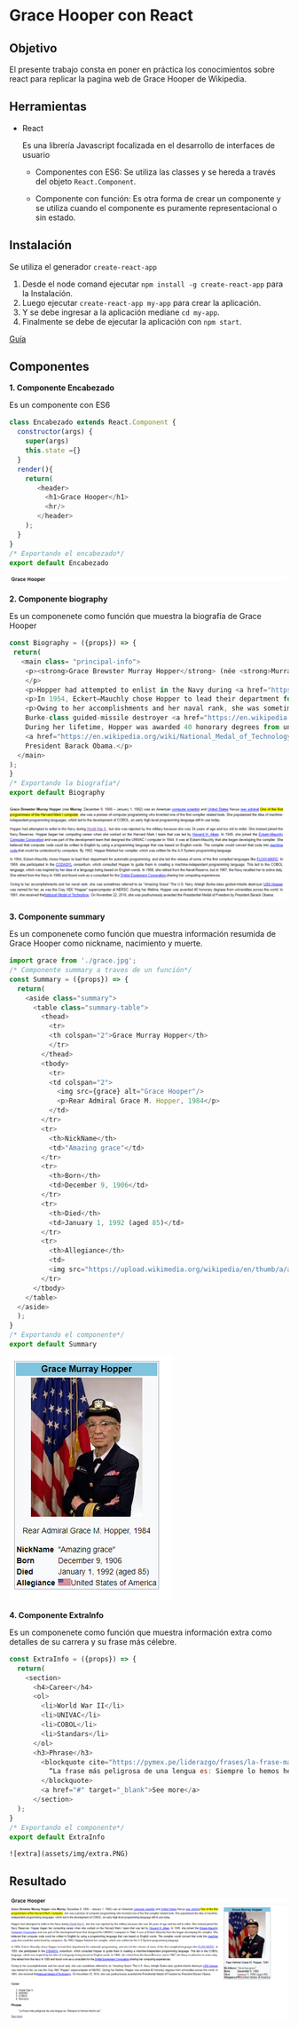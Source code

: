 # Grace Hooper con React
## Objetivo
El presente trabajo consta en poner en práctica los conocimientos sobre react para replicar la pagina web de Grace Hooper de Wikipedia.

## Herramientas
* React

  Es una librería Javascript focalizada en el desarrollo de interfaces de usuario

  - Componentes con ES6: Se utiliza las classes y se hereda a través del objeto `React.Component`.

  - Componente con función: Es otra forma de crear un componente y se utiliza cuando el componente es puramente representacional o sin estado.


## Instalación
Se utiliza el generador `create-react-app`

1. Desde el node comand ejecutar `npm install -g create-react-app` para la Instalación.
2. Luego ejecutar `create-react-app my-app` para crear la aplicación.
3. Y se debe ingresar a la aplicación mediane `cd my-app`.
4. Finalmente se debe de ejecutar la aplicación con `npm start`.

 [Guía](https://code.visualstudio.com/docs/nodejs/reactjs-tutorial)

## Componentes
**1. Componente Encabezado**

   Es un componente con ES6
```javascript
class Encabezado extends React.Component {
  constructor(args) {
    super(args)
    this.state ={}
  }
  render(){
    return(
       <header>
         <h1>Grace Hooper</h1>
         <hr/>
       </header>
    );
  }
}
/* Exportando el encabezado*/
export default Encabezado
```
![Encabezado](assets/img/encabezado.PNG)

**2. Componente biography**

 Es un componenete como función que muestra la biografía de Grace Hooper

 ```javascript
const Biography = ({props}) => {
  return(
    <main class= "principal-info">
     <p><strong>Grace Brewster Murray Hopper</strong> (née <strong>Murray</strong>; December 9, 1906 – January 1, 1992) was an American <a href="https://en.wikipedia.org/wiki/Computer_scientist" target="_blank">computer scientist</a> and <a href="https://en.wikipedia.org/wiki/United_States_Navy" target="_blank">United States</a> Navya <a href="https://en.wikipedia.org/wiki/Rear_admiral_(United_States)" target="_blank">rear admiral</a>.<mark>One of the first programmers of the Harvard Mark I computer</mark>, she was a pioneer of computer programming who invented one of the first compiler related tools. She popularized the idea of machine-independent programming languages, which led to the development of COBOL, an early high-level programming language still in use today.
     </p>
     <p>Hopper had attempted to enlist in the Navy during <a href="https://en.wikipedia.org/wiki/World_War_II" target="_blank">World War II </a>, but she was rejected by the military because she was 34 years of age and too old to enlist. She instead joined the Navy Reserves. Hopper began her computing career when she worked on the Harvard Mark I team that was led by <a href="https://en.wikipedia.org/wiki/Howard_H._Aiken"target="_blank">Howard H. Aiken</a>. In 1949, she joined the <a href="https://en.wikipedia.org/wiki/Eckert%E2%80%93Mauchly_Computer_Corporation" target="_blank">Eckert–Mauchly Computer Corporation</a>  and was part of the development team that designed the UNIVAC I computer in 1944. It was at Eckert–Mauchly that she began developing the compiler. She believed that computer code could be written in English by using a programming language that was based on English words. The compiler would convert that code into <a href="https://en.wikipedia.org/wiki/Machine_code "target="_blank"> machine code </a> that would be understood by computers. By 1952, Hopper finished her compiler, which was written for the A-0 System programming language</p>
     <p>In 1954, Eckert–Mauchly chose Hopper to lead their department for automatic programming, and she led the release of some of the first compiled languages like <a href="https://en.wikipedia.org/wiki/FLOW-MATIC" target="_blank">FLOW-MATIC</a>. In 1959, she participated in the <a href="https://en.wikipedia.org/wiki/CODASYL"target="_blank">CODASYL</a> consortium, which consulted Hopper to guide them in creating a machine-independent programming language. This led to the COBOL language, which was inspired by her idea of a language being based on English words. In 1966, she retired from the Naval Reserve, but in 1967, the Navy recalled her to active duty. She retired from the Navy in 1986 and found work as a consultant for the <a href="https://en.wikipedia.org/wiki/Digital_Equipment_Corporation"target="_blank">Digital Equipment Corporation</a>,sharing her computing experiences.</p>
     <p>Owing to her accomplishments and her naval rank, she was sometimes referred to as "Amazing Grace".The U.S. Navy Arleigh
     Burke-class guided-missile destroyer <a href="https://en.wikipedia.org/wiki/USS_Hopper"target="_blank">USS Hopper</a> was named for her, as was the Cray XE6 "Hopper" supercomputer at NERSC.
     During her lifetime, Hopper was awarded 40 honorary degrees from universities across the world. In 1991, she received the
     <a href="https://en.wikipedia.org/wiki/National_Medal_of_Technology_and_Innovation"target="_blank">National Medal of Technology</a>. On November 22, 2016, she was posthumously awarded the Presidential Medal of Freedom by
     President Barack Obama.</p>
   </main>
 );
}
/* Exportando la biografía*/
export default Biography
```
![Biography](assets/img/biography.PNG)

**3. Componente summary**

   Es un componenete como función que muestra información resumida de Grace Hooper como nickname, nacimiento y muerte.

   ```javascript
   import grace from './grace.jpg';
   /* Componente summary a traves de un función*/
   const Summary = ({props}) => {
     return(
       <aside class="summary">
         <table class="summary-table">
           <thead>
             <tr>
             <th colspan="2">Grace Murray Hopper</th>
             </tr>
           </thead>
           <tbody>
             <tr>
             <td colspan="2">
               <img src={grace} alt="Grace Hooper"/>
               <p>Rear Admiral Grace M. Hopper, 1984</p>
             </td>
           </tr>
           <tr>
             <th>NickName</th>
             <td>"Amazing grace"</td>
           </tr>
           <tr>
             <th>Born</th>
             <td>December 9, 1906</td>
           </tr>
           <tr>
             <th>Died</th>
             <td>January 1, 1992 (aged 85)</td>
           </tr>
           <tr>
             <th>Allegiance</th>
             <td>
             <img src="https://upload.wikimedia.org/wikipedia/en/thumb/a/a4/Flag_of_the_United_States.svg/23px-Flag_of_the_United_States.svg.png" alt="Bandera de Estados Unidos"/>United States of America</td>
           </tr>
         </tbody>
       </table>
     </aside>
     );
   }
   /* Exportando el componente*/
   export default Summary
   ```
   ![summary](assets/img/summary.PNG)

**4. Componente ExtraInfo**

   Es un componenete como función que muestra información extra como detalles de su carrera y su frase más célebre.

   ```javascript
   const ExtraInfo = ({props}) => {
     return(
       <section>
         <h4>Career</h4>
         <ol>
           <li>World War II</li>
           <li>UNIVAC</li>
           <li>COBOL</li>
           <li>Standars</li>
         </ol>
         <h3>Phrase</h3>
           <blockquote cite="https://pymex.pe/liderazgo/frases/la-frase-mas-peligrosa-de-una-lengua-es-grace-hopper">
             “La frase más peligrosa de una lengua es: Siempre lo hemos hecho así.”
           </blockquote>
           <a href="#" target="_blank">See more</a>
         </section>
     );
   }
   /* Exportando el componente*/
   export default ExtraInfo
   ```
    ![extra](assets/img/extra.PNG)

## Resultado
![inicio](assets/img/layaout.PNG)
